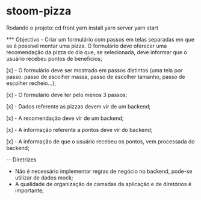 # stoom-pizza

Rodando o projeto:
cd front
yarn install
yarn server
yarn start

*** Objectivo
    - Criar um formulário com passos em telas separadas em que se é possível montar uma pizza.
    O formulário deve oferecer uma recomendação da pizza do dia que, se selecionada, deve informar que o usuário recebeu pontos de benefícios;

[x] - O formulário deve ser mostrado em passos distintos (uma tela por passo: passo de escolher massa,
passo de escolher tamanho, passo de escolher recheio...);

[x] - O formulário deve ter pelo menos 3 passos;

[x] - Dados referente as pizzas devem vir de um backend;

[x] - A recomendação deve vir de um backend;

[x] - A informação referente a pontos deve vir do backend;

[x] - A informação de que o usuário recebeu os pontos, vem processada do backend;

-- Diretrizes

 * Não é necessário implementar regras de negócio no backend, pode-se utilizar de dados mock;
 * A qualidade de organização de camadas da aplicação e de diretórios é importante;
